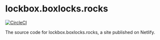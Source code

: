 # lockbox.boxlocks.rocks

[![CircleCI](https://circleci.com/gh/fauxalgore/lockbox.boxlocks.rocks.svg?style=svg)](https://circleci.com/gh/fauxalgore/lockbox.boxlocks.rocks)

The source code for lockbox.boxlocks.rocks, a site published on Netlify.
